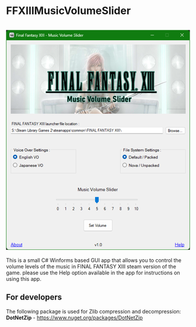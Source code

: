 # FFXIIIMusicVolumeSlider
<br>![Image Text](repo_app-img.png)
<br><br>
This is a small C# Winforms based GUI app that allows you to control the volume levels of the music in FINAL FANTASY XIII steam version of the game. please use the Help option available in the app for instructions on using this app.

## For developers
The following package is used for Zlib compression and decompression:
<br>**DotNetZip** - https://www.nuget.org/packages/DotNetZip
